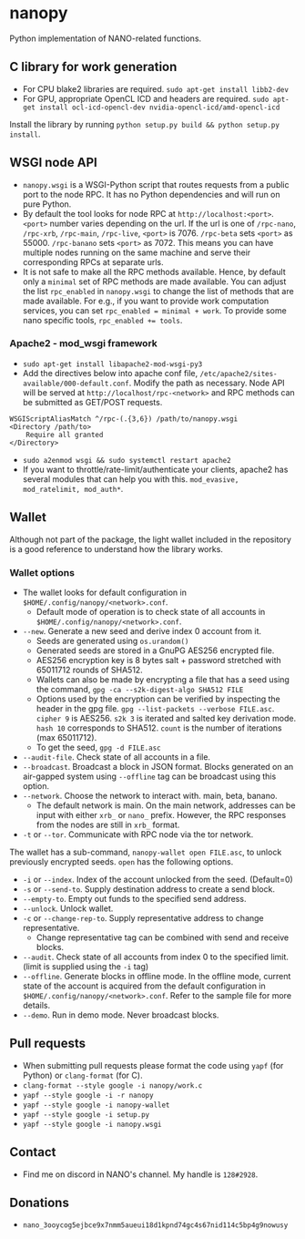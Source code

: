 # nanopy
Python implementation of NANO-related functions.

## C library for work generation
* For CPU blake2 libraries are required. `sudo apt-get install libb2-dev`
* For GPU, appropriate OpenCL ICD and headers are required. `sudo apt-get install ocl-icd-opencl-dev nvidia-opencl-icd/amd-opencl-icd`

Install the library by running `python setup.py build && python setup.py install`.

## WSGI node API
* `nanopy.wsgi` is a WSGI-Python script that routes requests from a public port to the node RPC. It has no Python dependencies and will run on pure Python.
* By default the tool looks for node RPC at `http://localhost:<port>`. `<port>` number varies depending on the url. If the url is one of `/rpc-nano`, `/rpc-xrb`, `/rpc-main`, `/rpc-live`, `<port>` is 7076. `/rpc-beta` sets `<port>` as 55000. `/rpc-banano` sets `<port>` as 7072. This means you can have multiple nodes running on the same machine and serve their corresponding RPCs at separate urls. 
* It is not safe to make all the RPC methods available. Hence, by default only a `minimal` set of RPC methods are made available. You can adjust the list `rpc_enabled` in `nanopy.wsgi` to change the list of methods that are made available. For e.g., if you want to provide work computation services, you can set `rpc_enabled = minimal + work`. To provide some nano specific tools, `rpc_enabled += tools`.

### Apache2 - mod_wsgi framework
* `sudo apt-get install libapache2-mod-wsgi-py3`
* Add the directives below into apache conf file, `/etc/apache2/sites-available/000-default.conf`. Modify the path as necessary. Node API will be served at `http://localhost/rpc-<network>` and RPC methods can be submitted as GET/POST requests.
```
WSGIScriptAliasMatch ^/rpc-(.{3,6}) /path/to/nanopy.wsgi
<Directory /path/to>
    Require all granted
</Directory>
```
* `sudo a2enmod wsgi && sudo systemctl restart apache2`
* If you want to throttle/rate-limit/authenticate your clients, apache2 has several modules that can help you with this. `mod_evasive, mod_ratelimit, mod_auth*`.

## Wallet
Although not part of the package, the light wallet included in the repository is a good reference to understand how the library works.

### Wallet options
* The wallet looks for default configuration in `$HOME/.config/nanopy/<network>.conf`.
  * Default mode of operation is to check state of all accounts in `$HOME/.config/nanopy/<network>.conf`.
* `--new`. Generate a new seed and derive index 0 account from it.
  * Seeds are generated using `os.urandom()`
  * Generated seeds are stored in a GnuPG AES256 encrypted file.
  * AES256 encryption key is 8 bytes salt + password stretched with 65011712 rounds of SHA512.
  * Wallets can also be made by encrypting a file that has a seed using the command, `gpg -ca --s2k-digest-algo SHA512 FILE`
  * Options used by the encryption can be verified by inspecting the header in the gpg file. `gpg --list-packets --verbose FILE.asc`. `cipher 9` is AES256. `s2k 3` is iterated and salted key derivation mode. `hash 10` corresponds to SHA512. `count` is the number of iterations (max 65011712).
  * To get the seed, `gpg -d FILE.asc`
* `--audit-file`. Check state of all accounts in a file.
* `--broadcast`. Broadcast a block in JSON format. Blocks generated on an air-gapped system using `--offline` tag can be broadcast using this option.
* `--network`. Choose the network to interact with. main, beta, banano.
  * The default network is main. On the main network, addresses can be input with either `xrb_` or `nano_` prefix. However, the RPC responses from the nodes are still in `xrb_` format.
* `-t` or `--tor`. Communicate with RPC node via the tor network.

The wallet has a sub-command, `nanopy-wallet open FILE.asc`, to unlock previously encrypted seeds. `open` has the following options.
* `-i` or `--index`. Index of the account unlocked from the seed. (Default=0)
* `-s` or `--send-to`. Supply destination address to create a send block.
* `--empty-to`. Empty out funds to the specified send address.
* `--unlock`. Unlock wallet.
* `-c` or `--change-rep-to`. Supply representative address to change representative.
  * Change representative tag can be combined with send and receive blocks.
* `--audit`. Check state of all accounts from index 0 to the specified limit. (limit is supplied using the `-i` tag)
* `--offline`. Generate blocks in offline mode. In the offline mode, current state of the account is acquired from the default configuration in `$HOME/.config/nanopy/<network>.conf`. Refer to the sample file for more details.
* `--demo`. Run in demo mode. Never broadcast blocks.

## Pull requests
  * When submitting pull requests please format the code using `yapf` (for Python) or `clang-format` (for C).
  * `clang-format --style google -i nanopy/work.c`
  * `yapf --style google -i -r nanopy`
  * `yapf --style google -i nanopy-wallet`
  * `yapf --style google -i setup.py`
  * `yapf --style google -i nanopy.wsgi`

## Contact
  * Find me on discord in NANO's channel. My handle is `128#2928`.

## Donations
  * `nano_3ooycog5ejbce9x7nmm5aueui18d1kpnd74gc4s67nid114c5bp4g9nowusy`
